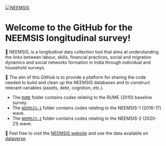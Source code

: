 [![NEEMSIS][1]][2]

[1]:  https://neemsis.hypotheses.org/files/2022/11/NEEMSIS_banner-2048x478.jpg
[2]:  http://neemsis.hypotheses.org/

# Welcome to the GitHub for the NEEMSIS longitudinal survey!

:wrench: NEEMSIS, is a longitudinal data collection tool that aims at understanding the links between labour, skills, financial practices, social and migration dynamics and social networks formation in India through individual and household surveys.

:office: The aim of this GitHub is to provide a platform for sharing the code needed to build and clean up the NEEMSIS databases and to construct relevant variables (assets, debt, cognition, etc.).

* The [`RUME`](https://github.com/neemsis/RUME) folder contains codes relating to the RUME (2010) baseline survey.
* The [`NEEMSIS-1`](https://github.com/neemsis/NEEMSIS-1) folder contains codes relating to the NEEMSIS-1 (2016-17) wave.
* The [`NEEMSIS-2`](https://github.com/neemsis/NEEMSIS-2) folder contains codes relating to the NEEMSIS-2 (2020-21) wave.

:large_orange_diamond: Feel free to visit the [NEEMSIS website](https://neemsis.hypotheses.org/) and use the data available on [dataverse](https://dataverse.harvard.edu/dataverse/odriis).



